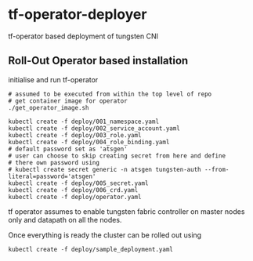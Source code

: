 # tf-operator-deployer
tf-operator based deployment of tungsten CNI

## Roll-Out Operator based installation
initialise and run tf-operator
```
# assumed to be executed from within the top level of repo
# get container image for operator
./get_operator_image.sh

kubectl create -f deploy/001_namespace.yaml
kubectl create -f deploy/002_service_account.yaml
kubectl create -f deploy/003_role.yaml
kubectl create -f deploy/004_role_binding.yaml
# default password set as 'atsgen'
# user can choose to skip creating secret from here and define
# there own password using
# kubectl create secret generic -n atsgen tungsten-auth --from-literal=password='atsgen'
kubectl create -f deploy/005_secret.yaml
kubectl create -f deploy/006_crd.yaml
kubectl create -f deploy/operator.yaml
```

tf operator assumes to enable tungsten fabric controller on master nodes only and datapath on all the nodes.

Once everything is ready the cluster can be rolled out using
```
kubectl create -f deploy/sample_deployment.yaml
```


